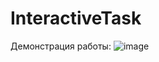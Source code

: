 # InteractiveTask
Демонстрация работы:
![image](https://github.com/user-attachments/assets/757d57ba-87ea-4b19-98e1-b244f8a6bab2)
